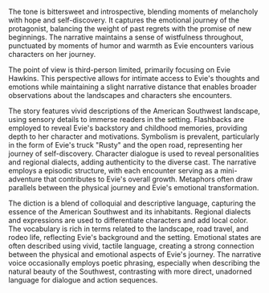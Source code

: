 
<tone>The tone is bittersweet and introspective, blending moments of melancholy with hope and self-discovery. It captures the emotional journey of the protagonist, balancing the weight of past regrets with the promise of new beginnings. The narrative maintains a sense of wistfulness throughout, punctuated by moments of humor and warmth as Evie encounters various characters on her journey.</tone>

<pov>The point of view is third-person limited, primarily focusing on Evie Hawkins. This perspective allows for intimate access to Evie's thoughts and emotions while maintaining a slight narrative distance that enables broader observations about the landscapes and characters she encounters.</pov>

<litdev>The story features vivid descriptions of the American Southwest landscape, using sensory details to immerse readers in the setting. Flashbacks are employed to reveal Evie's backstory and childhood memories, providing depth to her character and motivations. Symbolism is prevalent, particularly in the form of Evie's truck "Rusty" and the open road, representing her journey of self-discovery. Character dialogue is used to reveal personalities and regional dialects, adding authenticity to the diverse cast. The narrative employs a episodic structure, with each encounter serving as a mini-adventure that contributes to Evie's overall growth. Metaphors often draw parallels between the physical journey and Evie's emotional transformation.</litdev>

<lexchoice>The diction is a blend of colloquial and descriptive language, capturing the essence of the American Southwest and its inhabitants. Regional dialects and expressions are used to differentiate characters and add local color. The vocabulary is rich in terms related to the landscape, road travel, and rodeo life, reflecting Evie's background and the setting. Emotional states are often described using vivid, tactile language, creating a strong connection between the physical and emotional aspects of Evie's journey. The narrative voice occasionally employs poetic phrasing, especially when describing the natural beauty of the Southwest, contrasting with more direct, unadorned language for dialogue and action sequences.</lexchoice>
